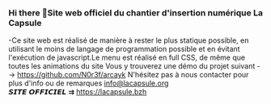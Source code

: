 ### Hi there 👋Site web officiel du chantier d'insertion numérique La Capsule
-Ce site web est réalisé de manière à rester le plus statique possible, en utilisant le moins de langage de programmation possible et en évitant l'exécution de javascript.Le menu est réalisé en full CSS, de même que toutes les animations du site
Vous y trouverez une démo du projet suivant --> https://github.com/N0r3f/arcayk
N'hésitez pas à nous contacter pour plus d'info ou de remarques info@lacapsule.org
 <br> 𝙎𝙄𝙏𝙀 𝙊𝙁𝙁𝙄𝘾𝙄𝙀𝙇 ⇉ https://lacapsule.bzh <br><br><br>
